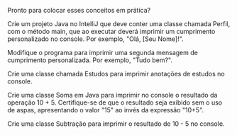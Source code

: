 Pronto para colocar esses conceitos em prática?


Crie um projeto Java no IntelliJ que deve conter uma classe chamada Perfil, com o método main, que ao executar deverá imprimir um cumprimento personalizado no console. Por exemplo, "Olá, [Seu Nome]!".

Modifique o programa para imprimir uma segunda mensagem de cumprimento personalizada. Por exemplo, "Tudo bem?".

Crie uma classe chamada Estudos para imprimir anotações de estudos no console.

Crie uma classe Soma em Java para imprimir no console o resultado da operação 10 + 5. Certifique-se de que o resultado seja exibido sem o uso de aspas, apresentando o valor "15" ao invés da expressão "10+5".

Crie uma classe Subtração para imprimir o resultado de 10 - 5 no console.
